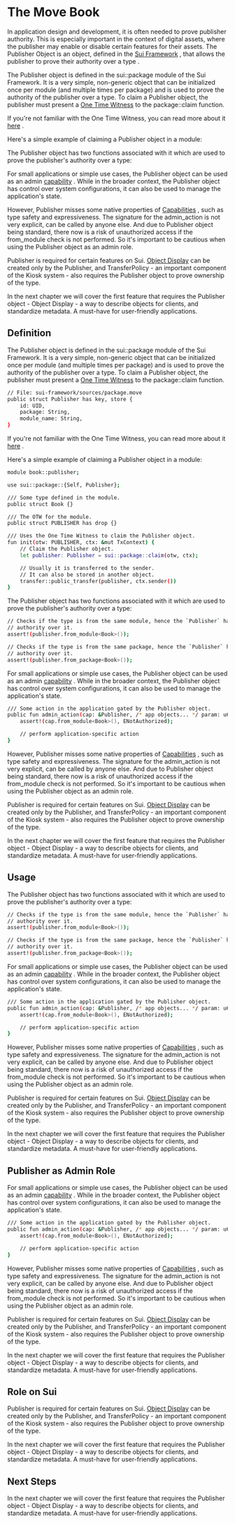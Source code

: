 # The Move Book

In application design and development, it is often needed to prove publisher authority. This is
especially important in the context of digital assets, where the publisher may enable or disable
certain features for their assets. The Publisher Object is an object, defined in the
 [Sui Framework](./sui-framework.html) , that allows the publisher to prove their  authority over a
type .

The Publisher object is defined in the  sui::package  module of the Sui Framework. It is a very
simple, non-generic object that can be initialized once per module (and multiple times per package)
and is used to prove the authority of the publisher over a type. To claim a Publisher object, the
publisher must present a  [One Time Witness](./one-time-witness.html)  to the  package::claim  function.

If you're not familiar with the One Time Witness, you can read more about it
 [here](./one-time-witness.html) .

Here's a simple example of claiming a  Publisher  object in a module:

The Publisher object has two functions associated with it which are used to prove the publisher's
authority over a type:

For small applications or simple use cases, the Publisher object can be used as an admin
 [capability](./capability.html) . While in the broader context, the Publisher object has control over
system configurations, it can also be used to manage the application's state.

However, Publisher misses some native properties of  [Capabilities](./capability.html) , such as type
safety and expressiveness. The signature for the  admin_action  is not very explicit, can be
called by anyone else. And due to  Publisher  object being standard, there now is a risk of
unauthorized access if the  from_module  check is not performed. So it's important to be cautious
when using the  Publisher  object as an admin role.

Publisher is required for certain features on Sui.  [Object Display](./display.html)  can be created
only by the Publisher, and TransferPolicy - an important component of the Kiosk system - also
requires the Publisher object to prove ownership of the type.

In the next chapter we will cover the first feature that requires the Publisher object - Object
Display - a way to describe objects for clients, and standardize metadata. A must-have for
user-friendly applications.

## Definition

The Publisher object is defined in the  sui::package  module of the Sui Framework. It is a very
simple, non-generic object that can be initialized once per module (and multiple times per package)
and is used to prove the authority of the publisher over a type. To claim a Publisher object, the
publisher must present a  [One Time Witness](./one-time-witness.html)  to the  package::claim  function.

```bash
// File: sui-framework/sources/package.move
public struct Publisher has key, store {
    id: UID,
    package: String,
    module_name: String,
}
```

If you're not familiar with the One Time Witness, you can read more about it
 [here](./one-time-witness.html) .

Here's a simple example of claiming a  Publisher  object in a module:

```bash
module book::publisher;

use sui::package::{Self, Publisher};

/// Some type defined in the module.
public struct Book {}

/// The OTW for the module.
public struct PUBLISHER has drop {}

/// Uses the One Time Witness to claim the Publisher object.
fun init(otw: PUBLISHER, ctx: &mut TxContext) {
    // Claim the Publisher object.
    let publisher: Publisher = sui::package::claim(otw, ctx);

    // Usually it is transferred to the sender.
    // It can also be stored in another object.
    transfer::public_transfer(publisher, ctx.sender())
}
```

The Publisher object has two functions associated with it which are used to prove the publisher's
authority over a type:

```bash
// Checks if the type is from the same module, hence the `Publisher` has the
// authority over it.
assert!(publisher.from_module<Book>());

// Checks if the type is from the same package, hence the `Publisher` has the
// authority over it.
assert!(publisher.from_package<Book>());
```

For small applications or simple use cases, the Publisher object can be used as an admin
 [capability](./capability.html) . While in the broader context, the Publisher object has control over
system configurations, it can also be used to manage the application's state.

```bash
/// Some action in the application gated by the Publisher object.
public fun admin_action(cap: &Publisher, /* app objects... */ param: u64) {
    assert!(cap.from_module<Book>(), ENotAuthorized);

    // perform application-specific action
}
```

However, Publisher misses some native properties of  [Capabilities](./capability.html) , such as type
safety and expressiveness. The signature for the  admin_action  is not very explicit, can be
called by anyone else. And due to  Publisher  object being standard, there now is a risk of
unauthorized access if the  from_module  check is not performed. So it's important to be cautious
when using the  Publisher  object as an admin role.

Publisher is required for certain features on Sui.  [Object Display](./display.html)  can be created
only by the Publisher, and TransferPolicy - an important component of the Kiosk system - also
requires the Publisher object to prove ownership of the type.

In the next chapter we will cover the first feature that requires the Publisher object - Object
Display - a way to describe objects for clients, and standardize metadata. A must-have for
user-friendly applications.

## Usage

The Publisher object has two functions associated with it which are used to prove the publisher's
authority over a type:

```bash
// Checks if the type is from the same module, hence the `Publisher` has the
// authority over it.
assert!(publisher.from_module<Book>());

// Checks if the type is from the same package, hence the `Publisher` has the
// authority over it.
assert!(publisher.from_package<Book>());
```

For small applications or simple use cases, the Publisher object can be used as an admin
 [capability](./capability.html) . While in the broader context, the Publisher object has control over
system configurations, it can also be used to manage the application's state.

```bash
/// Some action in the application gated by the Publisher object.
public fun admin_action(cap: &Publisher, /* app objects... */ param: u64) {
    assert!(cap.from_module<Book>(), ENotAuthorized);

    // perform application-specific action
}
```

However, Publisher misses some native properties of  [Capabilities](./capability.html) , such as type
safety and expressiveness. The signature for the  admin_action  is not very explicit, can be
called by anyone else. And due to  Publisher  object being standard, there now is a risk of
unauthorized access if the  from_module  check is not performed. So it's important to be cautious
when using the  Publisher  object as an admin role.

Publisher is required for certain features on Sui.  [Object Display](./display.html)  can be created
only by the Publisher, and TransferPolicy - an important component of the Kiosk system - also
requires the Publisher object to prove ownership of the type.

In the next chapter we will cover the first feature that requires the Publisher object - Object
Display - a way to describe objects for clients, and standardize metadata. A must-have for
user-friendly applications.

## Publisher as Admin Role

For small applications or simple use cases, the Publisher object can be used as an admin
 [capability](./capability.html) . While in the broader context, the Publisher object has control over
system configurations, it can also be used to manage the application's state.

```bash
/// Some action in the application gated by the Publisher object.
public fun admin_action(cap: &Publisher, /* app objects... */ param: u64) {
    assert!(cap.from_module<Book>(), ENotAuthorized);

    // perform application-specific action
}
```

However, Publisher misses some native properties of  [Capabilities](./capability.html) , such as type
safety and expressiveness. The signature for the  admin_action  is not very explicit, can be
called by anyone else. And due to  Publisher  object being standard, there now is a risk of
unauthorized access if the  from_module  check is not performed. So it's important to be cautious
when using the  Publisher  object as an admin role.

Publisher is required for certain features on Sui.  [Object Display](./display.html)  can be created
only by the Publisher, and TransferPolicy - an important component of the Kiosk system - also
requires the Publisher object to prove ownership of the type.

In the next chapter we will cover the first feature that requires the Publisher object - Object
Display - a way to describe objects for clients, and standardize metadata. A must-have for
user-friendly applications.

## Role on Sui

Publisher is required for certain features on Sui.  [Object Display](./display.html)  can be created
only by the Publisher, and TransferPolicy - an important component of the Kiosk system - also
requires the Publisher object to prove ownership of the type.

In the next chapter we will cover the first feature that requires the Publisher object - Object
Display - a way to describe objects for clients, and standardize metadata. A must-have for
user-friendly applications.

## Next Steps

In the next chapter we will cover the first feature that requires the Publisher object - Object
Display - a way to describe objects for clients, and standardize metadata. A must-have for
user-friendly applications.